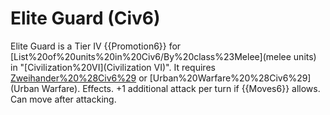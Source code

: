 # Elite Guard (Civ6)

Elite Guard is a Tier IV {{Promotion6}} for [List%20of%20units%20in%20Civ6/By%20class%23Melee](melee units) in "[Civilization%20VI](Civilization VI)". It requires [Zweihander%20%28Civ6%29](Zweihander) or [Urban%20Warfare%20%28Civ6%29](Urban Warfare).
Effects.
+1 additional attack per turn if {{Moves6}} allows. Can move after attacking.